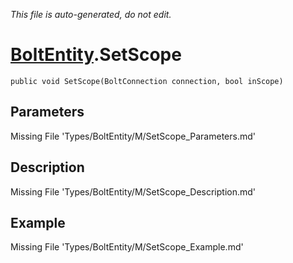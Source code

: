 *This file is auto-generated, do not edit.*

# [BoltEntity](Types/BoltEntity.md).SetScope
`public void SetScope(BoltConnection connection, bool inScope)`
## Parameters
Missing File 'Types/BoltEntity/M/SetScope_Parameters.md'
## Description
Missing File 'Types/BoltEntity/M/SetScope_Description.md'
## Example
Missing File 'Types/BoltEntity/M/SetScope_Example.md'
